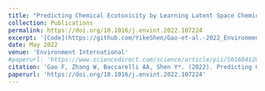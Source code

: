 ```yaml
---
title: "Predicting Chemical Ecotoxicity by Learning Latent Space Chemical Representations"
collection: Publications
permalink: https://doi.org/10.1016/j.envint.2022.107224
excerpt: '[Code](https://github.com/YikeShen/Gao-et-al.-2022_Environment-International), https://github.com/YikeShen/Gao-et-al.-2022_Environment-International'
date: May 2022
venue: 'Environment International'
#paperurl: 'https://www.sciencedirect.com/science/article/pii/S016041201931270X'
citation: 'Gao F, Zhang W, Baccarelli AA, Shen Y*. (2022). Predicting Chemical Ecotoxicity by Learning Latent Space Chemical Representations. Environment international, 163, 107224.'
paperurl: 'https://doi.org/10.1016/j.envint.2022.107224'
---
```


